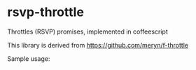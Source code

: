 rsvp-throttle
=============

Throttles (RSVP) promises, implemented in coffeescript

This library is derived from https://github.com/meryn/f-throttle

Sample usage:
```

```